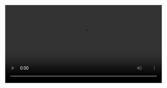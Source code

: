 
<video width="100%" controls controlslist="nodownload nofullscreen noremoteplayback" disablePictureInPicture>
  <source src="https://api.keepwork.com/ts-storage/siteFiles/13851/raw#06太极图.webm" type="video/webm" />
  <source src="https://api.keepwork.com/ts-storage/siteFiles/13852/raw#06太极图.mp4" type="video/mp4" />
   
  你的浏览器不支持播放
</video>
<style>
video::-webkit-media-controls-fullscreen-button { display: none; } 
</style>